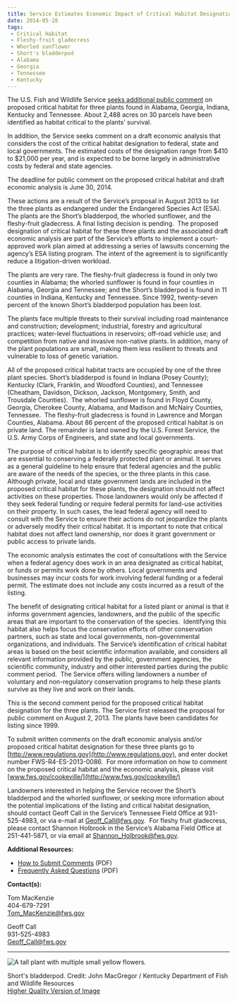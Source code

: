 ```yaml
---
title: Service Estimates Economic Impact of Critical Habitat Designations for Three Southern Plants
date: 2014-05-28
tags:
 - Critical Habitat
 - Fleshy-fruit gladecress
 - Whorled sunflower
 - Short's bladderpod
 - Alabama
 - Georgia
 - Tennessee
 - Kentucky
---
```


The U.S. Fish and Wildlife Service [seeks additional public comment](http://www.fws.gov/southeast/news/2014/Comment_Instructions_3_SE_Plants.pdf) on proposed critical habitat for three plants found in Alabama, Georgia, Indiana, Kentucky and Tennessee. About 2,488 acres on 30 parcels have been identified as habitat critical to the plants’ survival.

In addition, the Service seeks comment on a draft economic analysis that considers the cost of the critical habitat designation to federal, state and local governments. The estimated costs of the designation range from $410 to $21,000 per year, and is expected to be borne largely in administrative costs by federal and state agencies.

The deadline for public comment on the proposed critical habitat and draft economic analysis is June 30, 2014.

These actions are a result of the Service’s proposal in August 2013 to list the three plants as endangered under the Endangered Species Act (ESA). The plants are the Short’s bladderpod, the whorled sunflower, and the fleshy-fruit gladecress. A final listing decision is pending.  The proposed designation of critical habitat for these three plants and the associated draft economic analysis are part of the Service’s efforts to implement a court-approved work plan aimed at addressing a series of lawsuits concerning the agency’s ESA listing program. The intent of the agreement is to significantly reduce a litigation-driven workload.

The plants are very rare. The fleshy-fruit gladecress is found in only two counties in Alabama; the whorled sunflower is found in four counties in Alabama, Georgia and Tennessee; and the Short’s bladderpod is found in 11 counties in Indiana, Kentucky and Tennessee. Since 1992, twenty-seven percent of the known Short’s bladderpod population has been lost.

The plants face multiple threats to their survival including road maintenance and construction; development; industrial, forestry and agricultural practices; water-level fluctuations in reservoirs; off-road vehicle use; and competition from native and invasive non-native plants. In addition, many of the plant populations are small, making them less resilient to threats and vulnerable to loss of genetic variation.

All of the proposed critical habitat tracts are occupied by one of the three plant species. Short’s bladderpod is found in Indiana (Posey County); Kentucky (Clark, Franklin, and Woodford Counties), and Tennessee (Cheatham, Davidson, Dickson, Jackson, Montgomery, Smith, and Trousdale Counties).  The whorled sunflower is found in Floyd County, Georgia, Cherokee County, Alabama, and Madison and McNairy Counties, Tennessee.  The fleshy-fruit gladecress is found in Lawrence and Morgan Counties, Alabama. About 86 percent of the proposed critical habitat is on private land. The remainder is land owned by the U.S. Forest Service, the U.S. Army Corps of Engineers, and state and local governments.

The purpose of critical habitat is to identify specific geographic areas that are essential to conserving a federally protected plant or animal. It serves as a general guideline to help ensure that federal agencies and the public are aware of the needs of the species, or the three plants in this case. Although private, local and state government lands are included in the proposed critical habitat for these plants, the designation should not affect activities on these properties. Those landowners would only be affected if they seek federal funding or require federal permits for land-use activities on their property. In such cases, the lead federal agency will need to consult with the Service to ensure their actions do not jeopardize the plants or adversely modify their critical habitat. It is important to note that critical habitat does not affect land ownership, nor does it grant government or public access to private lands.

The economic analysis estimates the cost of consultations with the Service when a federal agency does work in an area designated as critical habitat, or funds or permits work done by others. Local governments and businesses may incur costs for work involving federal funding or a federal permit. The estimate does not include any costs incurred as a result of the listing.

The benefit of designating critical habitat for a listed plant or animal is that it informs government agencies, landowners, and the public of the specific areas that are important to the conservation of the species.  Identifying this habitat also helps focus the conservation efforts of other conservation partners, such as state and local governments, non-governmental organizations, and individuals. The Service’s identification of critical habitat areas is based on the best scientific information available, and considers all relevant information provided by the public, government agencies, the scientific community, industry and other interested parties during the public comment period.  The Service offers willing landowners a number of voluntary and non-regulatory conservation programs to help these plants survive as they live and work on their lands.

This is the second comment period for the proposed critical habitat designation for the three plants. The Service first released the proposal for public comment on August 2, 2013\. The plants have been candidates for listing since 1999.

To submit written comments on the draft economic analysis and/or proposed critical habitat designation for these three plants go to [http://www.regulations.gov](http://www.regulations.gov), and enter docket number FWS-R4-ES-2013-0086.  For more information on how to comment on the proposed critical habitat and the economic analysis, please visit [www.fws.gov/cookeville/](http://www.fws.gov/cookeville/)

Landowners interested in helping the Service recover the Short’s bladderpod and the whorled sunflower, or seeking more information about the potential implications of the listing and critical habitat designation, should contact Geoff Call in the Service’s Tennessee Field Office at 931-525-4983, or via e-mail at [Geoff_Call@fws.gov](mailto:Geoff_Call@fws.gov).  For fleshy fruit gladecress, please contact Shannon Holbrook in the Service’s Alabama Field Office at 251-441-5871, or via email at [Shannon_Holbrook@fws.gov](mailto:Shannon_Holbrook@fws.gov?subject=Three%20southern%20plants).

**Additional Resources:**

*   [How to Submit Comments](http://www.fws.gov/southeast/news/2014/Comment_Instructions_3_SE_Plants.pdf) (PDF)
*   [Frequently Asked Questions](http://www.fws.gov/southeast/news/2014/QandA_3_SE_Plants.pdf) (PDF)

**Contact(s):**  

Tom MacKenzie  
404-679-7291  
[Tom_MacKenzie@fws.gov](mailto:Tom_MacKenzie@fws.gov)

Geoff Call   
931-525-4983  
[Geoff_Call@fws.gov](mailto:Geoff_Call@fws.gov)

* * *

![A tall plant with multiple small yellow flowers.](images/newsUploads/newsThumbs/newsImageThumb43DFBC85-DDAA-48AF-E7A5829F4F29C9A6.jpg)

Short's bladderpod. Credit: John MacGregor / Kentucky Department of Fish and Wildlife Resources  
[Higher Quality Version of Image](https://flic.kr/p/nLDRtK)
